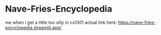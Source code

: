 # Nave-Fries-Encyclopedia
me when i get a little too silly in cs1301
actual link here: https://nave-fries-encyclopedia.streamlit.app/ 
